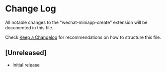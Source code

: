 # Change Log

All notable changes to the "wechat-miniapp-create" extension will be documented in this file.

Check [Keep a Changelog](http://keepachangelog.com/) for recommendations on how to structure this file.

## [Unreleased]

- Initial release